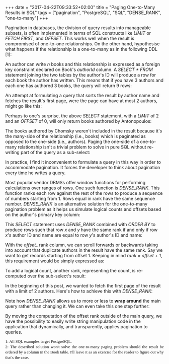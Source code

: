 +++
date = "2017-04-22T09:33:52+02:00"
title = "Paging One-to-Many Results in SQL"
tags = ["pagination", "PostgreSQL", "SQL", "DENSE_RANK", "one-to-many"]
+++

Pagination in databases, the division of query results into manageable subsets, is often
implemented in terms of SQL constructs like _LIMIT_ or _FETCH FIRST_, and _OFFSET_. This
works well when the result is compromised of one-to-one relationships. On the other hand,
hypothesise what happens if the relationship is a one-to-many as in the following DDL [1]:

<script src="https://gist.github.com/claudemamo/0ba4ad21df38dacee9d64258c0166da4.js?file=schema.sql"></script>

An author can write _n_ books and this relationship is expressed as a foreign key constraint declared
on Book's _authorId_ column. A _SELECT * FROM_ statement joining the two tables by the author's ID will produce a row for
each book the author has written. This means that if you have 3 authors and each one has authored 3 books,
the query will return 9 rows:

<script src="https://gist.github.com/claudemamo/0ba4ad21df38dacee9d64258c0166da4.js?file=result-1.txt"></script>

An attempt at formulating a query that sorts the result by author name and fetches
the result's first page, were the page can have at most 2 authors, might go like this:

<script src="https://gist.github.com/claudemamo/0ba4ad21df38dacee9d64258c0166da4.js?file=limit-offset.sql"></script>

Perhaps to one's surprise, the above _SELECT_ statement, with a _LIMIT_ of 2 and an _OFFSET_ of 0, will only return books
authored by Antonopoulos:

<script src="https://gist.github.com/claudemamo/0ba4ad21df38dacee9d64258c0166da4.js?file=result-2.txt"></script>

The books authored by Chomsky weren't included in the result because it's the many-side
of the relationship (i.e., books) which is paginated as opposed to the one-side (i.e., authors).
Paging the one-side of a one-to-many relationship isn't a trivial problem to solve in pure SQL
without re-writing part of the query as a sub-select:

<script src="https://gist.github.com/claudemamo/0ba4ad21df38dacee9d64258c0166da4.js?file=sub-select.sql"></script>

In practice, I find it inconvenient to formulate a query in this way in order to accommodate
pagination. It forces the developer to think about pagination every time he writes
a query.

Most popular vendor DBMSs offer window functions for performing calculations over ranges of rows. One such
function is *DENSE_RANK*. This function ranks each row against the rest of the rows
to produce a sequence of numbers starting from 1. Rows equal in rank have the
same sequence number. *DENSE_RANK* is an alternative solution for the one-to-many
pagination problem as it helps us simulate logical counts and offsets based on the author's primary key column:

<script src="https://gist.github.com/claudemamo/0ba4ad21df38dacee9d64258c0166da4.js?file=dense-rank-offset.sql"></script>

This _SELECT_ statement uses *DENSE_RANK* combined with _ORDER BY_ to produce rows such that
row _x_ and _y_ have the same rank if and only if row _x_'s author ID and name are equal
to row _y_'s author's ID and name:

<script src="https://gist.github.com/claudemamo/0ba4ad21df38dacee9d64258c0166da4.js?file=result-3.txt"></script>

With the *offset_* rank column, we can scroll forwards or backwards taking into account
that duplicate authors in the result have the same rank. Say we want to get records
 starting from offset 1. Keeping in mind _rank = offset + 1_, this requirement would be simply expressed as:

<script src="https://gist.github.com/claudemamo/0ba4ad21df38dacee9d64258c0166da4.js?file=dense-rank-offset-1.sql"></script>

<script src="https://gist.github.com/claudemamo/0ba4ad21df38dacee9d64258c0166da4.js?file=result-4.txt"></script>

To add a logical count, another rank, representing the count, is re-computed over the sub-select's result:

<script src="https://gist.github.com/claudemamo/0ba4ad21df38dacee9d64258c0166da4.js?file=dense-rank-offset-1-count.sql"></script>

<script src="https://gist.github.com/claudemamo/0ba4ad21df38dacee9d64258c0166da4.js?file=result-5.txt"></script>

In the beginning of this post, we wanted to fetch the first page of the result
with a limit of 2 authors. Here's how to achieve this with *DENSE_RANK*:

<script src="https://gist.github.com/claudemamo/0ba4ad21df38dacee9d64258c0166da4.js?file=dense-rank-offset-0-count-2.sql"></script>

<script src="https://gist.github.com/claudemamo/0ba4ad21df38dacee9d64258c0166da4.js?file=result-6.txt"></script>

Note how *DENSE_RANK* allows us to more or less to **wrap around** the main query rather than changing it.
We can even take this one step further:

<script src="https://gist.github.com/claudemamo/0ba4ad21df38dacee9d64258c0166da4.js?file=dense-rank-offset-0-count-2-wrapped.sql"></script>

By moving the computation of the offset rank outside of the main query, we have
the possibility to easily write string manipulation code in the application that
dynamically, and transparently, applies pagination to queries.

<div style="text-align: justify; line-height: 1.3;">
  <span style="font-family: Times, Times New Roman, serif; font-size: small;">
    <span class="num">1: All SQL examples target PostgreSQL.</span>
  </span>
  <br/>
  <span style="font-family: Times, Times New Roman, serif; font-size: small;">
    2: The described solution won't solve the one-to-many paging problem should the result be ordered by a column in the Book table. I'll leave it as an exercise for the reader to figure out why that's the case.
  </span>
</div>
